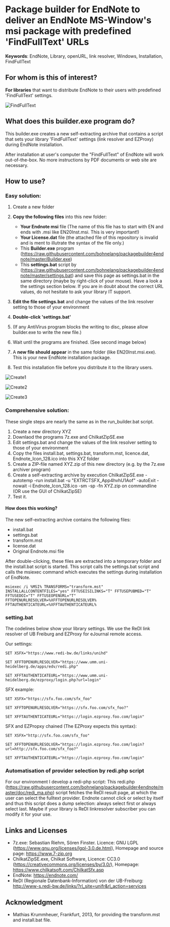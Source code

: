 # Package builder for EndNote to deliver an EndNote MS-Window's msi package with predefined 'FindFullText'  URLs

**Keywords**: EndNote, Library, openURL, link resolver, Windows, Installation, FindFullText

## For whom is this of interest?
**For libraries** that want to distribute EndNote to their users with predefined 'FindFullText' settings. 

![FindFullText](https://raw.githubusercontent.com/bohnelang/packagebuilder4endnote/master/doc/builder0.jpg)


## What does this builder.exe program do?
This builder.exe creates a new self-extracting archive that contains a script that sets your library 'FindFullText' settings (link resolver and EZProxy) during EndNote installation.

After installation at user's computer the "FindFullText" of EndNote will work out-of-the-box. No more instructions by PDF documents or web site are necessary. 



## How to use?

### Easy solution:

1. Create a new folder
2. **Copy the following files** into this new folder: 
	* **Your Endnote msi** file (The name of this file has to start with EN and ends with .msi like EN20Inst.msi. This is very important!)
	* **Your License.dat** file (the attached file of this repository is invalid and is ment to illutrate the syntax of the file only.)
	* This **Builder.exe** program (https://raw.githubusercontent.com/bohnelang/packagebuilder4endnote/master/Builder.exe)
	* This **settings.bat** script by  (https://raw.githubusercontent.com/bohnelang/packagebuilder4endnote/master/settings.bat) and save this page as settings.bat in the same directory (maybe by right-click of your mouse).  Have a look a the settings section below. If you are in doubt about the correct URL values, do not hesitate to ask your library IT support.
	
3. **Edit the file settings.bat** and change the values of the link resolver setting to those of your environment
4. **Double-click 'settings.bat'**
5. (If any AntiVirus program blocks the writing to disc, please allow builder.exe to write the new file.) 
6. Wait until the programs are finished. (See second image below)
7. A **new file should appear** in the same folder (like EN20Inst.msi.exe). This is your new EndNote installation package.
8. Test this installation file before you distribute it to the library users.

![Create1](https://raw.githubusercontent.com/bohnelang/packagebuilder4endnote/master/doc/builder1.jpg)

![Create2](https://raw.githubusercontent.com/bohnelang/packagebuilder4endnote/master/doc/builder2.jpg)

![Create3](https://raw.githubusercontent.com/bohnelang/packagebuilder4endnote/master/doc/builder3.jpg)

### Comprehensive solution: 
These single steps are nearly the same as in the run_builder.bat script. 
1. Create a new directory XYZ
2. Downlaod the programs 7z.exe and ChilkatZipSE.exe 
3. Edit settings.bat and change the values of the link resolver setting to those of your environment
4. Copy the files  install.bat, settings.bat, transform.mst, licence.dat, Endnote_Icon_128.ico into this XYZ folder
5. Create a ZIP-file named XYZ.zip of this new directory (e.g. by the 7z.exe archiver program)
6. Create a self-extracting archive by execution ChilkatZipSE.exe -autotemp -run install.bat -u "EXTRCTSFX_App4hvhU1Aof" -autoExit -nowait -i Endnote_Icon_128.ico -sm -sp -fn XYZ.zip on commandline (OR use the GUI of ChilkatZipSE)
7. Test it.

#### How does this working?
The new self-extracting archive contains the following files:
* install.bat
* settings.bat
* transform.mst
* license.dat
* Original Endnote.msi file 

After double-clicking, these files are extracted into a temporary folder and the install.bat script is started. This script calls the settings.bat script and calls the msiexec command which executes the settings during installation of EndNote.

```
msiexec /i %MSI% TRANSFORMS="transform.mst" INSTALLALLCONTENTFILES="yes" FFTUSEISILINKS="T" FFTUSEPUBMED="T" FFTUSEDOI="T" FFTUSEOPENURL="T" FFTOPENURLRESOLVER=%XFFTOPENURLRESOLVER% FFTAUTHENTICATEURL=%XFFTAUTHENTICATEURL%	
```



### setting.bat
The codelines below show your library settings. We use the ReDI link resolver of UB Freiburg and EZProxy for eJournal remote access. 

Our settings:
```
SET XSFX="https://www.redi-bw.de/links/unihd" 

SET XFFTOPENURLRESOLVER="https://www.umm.uni-heidelberg.de/apps/edv/redi.php" 

SET XFFTAUTHENTICATEURL="https://www.umm.uni-heidelberg.de/ezproxy/login.php?url=login" 
```


SFX example:
```
SET XSFX="https://sfx.foo.com/sfx_foo" 

SET XFFTOPENURLRESOLVER="https://sfx.foo.com/sfx_foo?" 

SET XFFTAUTHENTICATEURL="https://login.ezproxy.foo.com/login" 
```


SFX and EZPropxy chained (The EZProxy expects this syntax):
```
SET XSFX="http://sfx.foo.com/sfx_foo" 

SET XFFTOPENURLRESOLVER="https://login.ezproxy.foo.com/login?url=http://sfx.foo.com/sfx_foo?" 

SET XFFTAUTHENTICATEURL="https://login.ezproxy.foo.com/login" 
```

### Automatisation of provider selection by redi.php script
For our environment I develop a redi-php script: This redi.php (https://raw.githubusercontent.com/bohnelang/packagebuilder4endnote/master/doc/redi_ma.php)  script fetches the ReDI result page, at which the user can select the fulltext provider. Endnote cannot click or select by itself and thus this script does a dump selection: always select first or always select last. Maybe if your library is ReDI linkresolver subscriber you can modify it for your use. 

## Links and Licenses

* 7z.exe: Sebastian Riehm, Sören Finster. Licence: GNU LGPL (https://www.gnu.org/licenses/lgpl-3.0.de.html), Homepage and source page: https://www.7-zip.org
*  ChilkatZipSE.exe, Chilkat Software,  Licence: CC3.0 (https://creativecommons.org/licenses/by/3.0/), Homepage: https://www.chilkatsoft.com/ChilkatSfx.asp
*  EndNote: https://endnote.com/ 
*  ReDI (Regionale Datenbank-Information) von der UB-Freiburg: http://www-s.redi-bw.de/links/?rl_site=unifr&rl_action=services

## Acknowledgment
*  Mathias Krummheuer, Frankfurt, 2013, for providing the transform.mst  and install.bat file. 